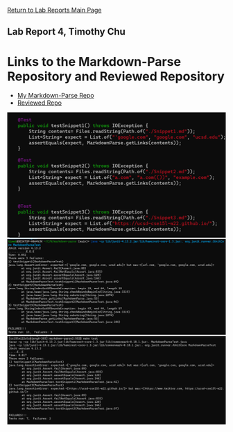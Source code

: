 [Return to Lab Reports Main Page](../index.md)
## Lab Report 4, Timothy Chu

# Links to the Markdown-Parse Repository and Reviewed Repository
- [My Markdown-Parse Repo](https://github.com/timothychu99/markdown-parse)
- [Reviewed Repo](https://github.com/timothychu99/markdown_parse_2)

![](TestSnippetsCode.png)
![](SnippetOutpustOwnTests.png)
![](RunReviewedSnippetTests.png)

